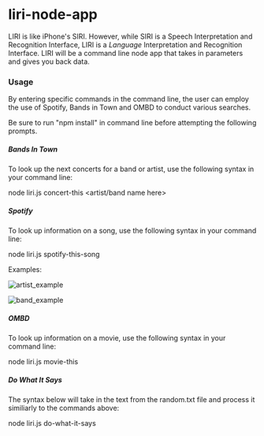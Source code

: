# liri-node-app
LIRI is like iPhone's SIRI. However, while SIRI is a Speech Interpretation and Recognition Interface, LIRI is a _Language_ Interpretation and Recognition Interface. LIRI will be a command line node app that takes in parameters and gives you back data.

### Usage
By entering specific commands in the command line, the user can employ the use of Spotify, Bands in Town and OMBD to conduct various searches.

Be sure to run "npm install" in command line before attempting the following prompts.

##### Bands In Town
To look up the next concerts for a band or artist, use the following syntax in your command line:

node liri.js concert-this <artist/band name here>


##### Spotify
To look up information on a song, use the following syntax in your command line:

node liri.js spotify-this-song <song name here>

Examples:

![artist_example](./assets/images/concert-this_carrie.png)

![band_example](./assets/images/concert-this_metallica.png)

##### OMBD
To look up information on a movie, use the following syntax in your command line:

node liri.js movie-this <movie name here>


##### Do What It Says
The syntax below will take in the text from the random.txt file and process it similiarly to the commands above:

node liri.js do-what-it-says






